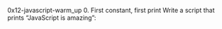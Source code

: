 0x12-javascript-warm_up
0. First constant, first print
Write a script that prints “JavaScript is amazing”:

